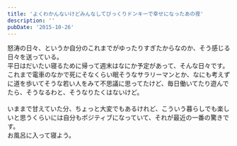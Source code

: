 ```yaml
---
title: 'よくわかんないけどみんなしてびっくりドンキーで幸せになったあの夜'
description: ''
pubDate: '2015-10-26'
---
```


<p>怒涛の日々、というか自分のこれまでがゆったりすぎたからなのか、そう感じる日々を送っている。<br>
平日はだいたい寝るために帰って週末はなにか予定があって、そんな日々です。<br>
これまで電車のなかで死にそなくらい眠そうなサラリーマンとか、なにも考えずに道を歩いてそうな若い人をみて不思議に思ってたけど、毎日働いてたり遊んでたら、そうなるわと、そうなりたくはないけど。<br>
&nbsp;<br>
いままで甘えていた分、ちょっと大変でもあるけれど、こういう暮らしでも楽しいと思うくらいには自分もポジティブになっていて、それが最近の一番の驚きです。<br>
お風呂に入って寝よう。</p>
